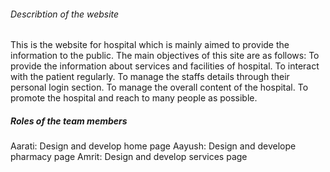 ###### Describtion of the website
This is the website for hospital which is mainly aimed to provide the information to the public. The main objectives of this site are as follows: 
  To provide the information about services and facilities of hospital.
  To interact with the patient regularly.
  To manage the staffs details through their personal login section.
  To manage the overall content of the hospital.
  To promote the hospital and reach to many people as possible.
  
  
  
  ##### Roles of the team members
  Aarati: Design and develop home page
  Aayush: Design and develope pharmacy page
  Amrit: Design and develop services page
